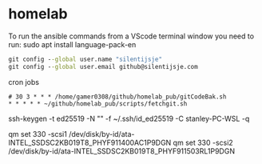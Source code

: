 # homelab
To run the ansible commands from a VScode terminal window you need to run: sudo apt install language-pack-en

```cmd
git config --global user.name "silentijsje"
git config --global user.email github@silentijsje.com
```

cron jobs
```
# 30 3 * * * /home/gamer0308/github/homelab_pub/gitCodeBak.sh
* * * * * ~/github/homelab_pub/scripts/fetchgit.sh
```

ssh-keygen -t ed25519 -N "" -f ~/.ssh/id_ed25519 -C stanley-PC-WSL -q

qm set 330 -scsi1 /dev/disk/by-id/ata-INTEL_SSDSC2KB019T8_PHYF911400AC1P9DGN
qm set 330 -scsi2 /dev/disk/by-id/ata-INTEL_SSDSC2KB019T8_PHYF911503RL1P9DGN